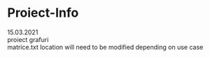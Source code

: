 # Proiect-Info
15.03.2021 <br>
proiect grafuri <br>
matrice.txt location will need to be modified depending on use case
